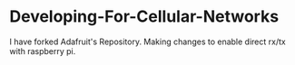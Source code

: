 # Developing-For-Cellular-Networks

I have forked Adafruit's Repository. Making changes to enable direct rx/tx with raspberry pi. 
